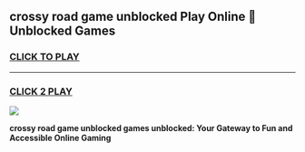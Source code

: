 
## crossy road game unblocked Play Online 👋 Unblocked Games
<h3>
<a href="https://premium.freeplayer.one?title=crossy_road_game_unblocked&ref=19F">CLICK TO PLAY</a></h3>
<hr>

<h3>
<a href="https://premium.freeplayer.one?title=crossy_road_game_unblocked&ref=19F">CLICK 2 PLAY</a>
  
</h3>

<a href="https://premium.freeplayer.one?title=crossy_road_game_unblocked&ref=19F"><img src="https://clearcache.store/games.png"></a>


**crossy road game unblocked games unblocked: Your Gateway to Fun and Accessible Online Gaming**
